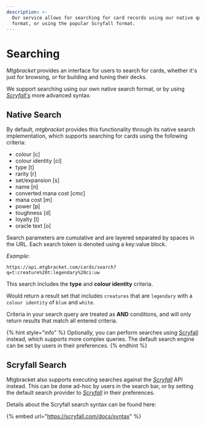 ```yaml
---
description: >-
  Our service allows for searching for card records using our native query
  format, or using the popular Scryfall format.
---
```


# Searching

_Mtgbracket_ provides an interface for users to search for cards, whether it's just for browsing, or for building and tuning their decks.

We support searching using our own native search format, or by using [_Scryfall's_](https://scryfall.com) more advanced syntax.

## Native Search

By default, _mtgbracket_ provides this functionality through its native search implementation, which supports searching for cards using the following criteria:

* colour \[c\]
* colour identity \[ci\]
* type \[t\]
* rarity \[r\]
* set/expansion \[s\]
* name \[n\]
* converted mana cost \[cmc\]
* mana cost \[m\]
* power \[p\]
* toughness \[d\]
* loyalty \[l\]
* oracle text \[o\]

Search parameters are cumulative and are layered separated by spaces in the URL.  Each search token is denoted using a key:value block.

_Example_: 

`https://api.mtgbracket.com/cards/search?q=t:creature%20t:legendary%20ci:uw`

This search includes the **type** and **colour identity** criteria.

Would return a result set that includes `creatures` that are `legendary` with a `colour identity` of `blue` and `white`.

Criteria in your search query are treated as **AND** conditions, and will only return results that match all entered criteria.

{% hint style="info" %}
Optionally, you can perform searches using [Scryfall](https://scryfall.com) instead, which supports more complex queries.  The default search engine can be set by users in their preferences.
{% endhint %}

## Scryfall Search

Mtgbracket also supports executing searches against the [_Scryfall_](https://scryfall.com) API instead.  This can be done ad-hoc by users in the search bar, or by setting the default search provider to [_Scryfall_](https://scryfall.com) in their preferences.

Details about the Scryfall search syntax can be found here:

{% embed url="https://scryfall.com/docs/syntax" %}

